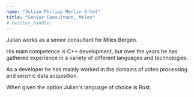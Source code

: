 ```yaml
---
name: "Julian Philipp Merlin Ertel"
title: "Senior Consultant, Miles"
# twitter_handle: 
---
```

Julian works as a senior consultant for Miles Bergen.
His main competence is C++ development, but over the years he has gathered experience in a variety of different languages and technologies.
As a developer he has mainly worked in the domains of video processing and seismic data acquisition.
When given the option Julian's language of choice is Rust.
